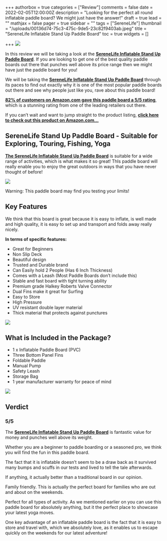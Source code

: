 +++
authorbox = true
categories = ["Review"]
comments = false
date = 2022-02-05T12:00:00Z
description = "Looking for the perfect all round inflatable paddle board?  We might just have the answer!"
draft = true
lead = ""
mathjax = false
pager = true
sidebar = ""
tags = ["SereneLife"]
thumbnail = "/uploads/00136d74-75c3-475c-9de5-23c82f9403ab.jpeg"
title = "SereneLife Inflatable Stand Up Paddle Board"
toc = true
widgets = []

+++
![](/uploads/86dcac7f-0551-4ebe-94ea-bf9d9e02c2f4.jpeg)

In this review we will be taking a look at the [**SereneLife Inflatable Stand Up Paddle Board**](#).  If you are looking to get one of the best quality paddle boards out there that punches well above its price range then we might have just the paddle board for you!  

We will be taking the [**SereneLife Inflatable Stand Up Paddle Board**](#) through its paces to find out exactly why it is one of the most popular paddle boards out there and see why people just like you, rave about this paddle board!

[**82% of customers on Amazon.com gave this paddle board a 5/5 rating**](#), which is a stunning rating from one of the leading retailers out there.

If you can’t wait and want to jump straight to the product listing, [**click here to check out this product on Amazon.com…**](#)

## SereneLife Stand Up Paddle Board - Suitable for Exploring, Touring, Fishing, Yoga

[**The SereneLife Inflatable Stand Up Paddle Board**](#) is suitable for a wide range of activities, which is what makes it so great!  ThIs paddle board will really enable you to enjoy the great outdoors in ways that you have never thought of before!

![](/uploads/1bcf847d-896b-456d-8c8d-70151741c862.jpeg)

Warning: This paddle board may find you testing your limits!

## Key Features

We think that this board is great because it is easy to inflate, is well made and high quality, it is easy to set up and transport and folds away really nicely.  

**In terms of specific features:**

* Great for Beginners
* Non Slip Deck
* Beautiful design
* Trusted and Durable brand
* Can Easily hold 2 People (Has 6 Inch Thickness)
* Comes with a Leash (Most Paddle Boards don’t include this)
* Stable and fast board with tight turning ability
* Premium grade Halkey Roberts Valve Connector
* Dual Fins make it great for Surfing
* Easy to Store
* High Pressure
* UV resistant double layer material
* Thick material that protects against punctures

![](/uploads/04a245e6-d9dd-44cd-9258-8dd5560a64f2.jpeg)

## What is Included in the Package?

* 1 x Inflatable Paddle Board (PVC)
* Three Bottom Panel Fins
* Foldable Paddle
* Manual Pump
* Safety Leash
* Storage Bag
* 1 year manufacturer warranty for peace of mind

![](/uploads/9be5983a-1631-4413-8b6e-45255ddb49ee.jpeg)

## Verdict

### 5/5

The [**SereneLife Inflatable Stand Up Paddle Board**](#) is fantastic value for money and punches well above its weight.

Whether you are a beginner to paddle boarding or a seasoned pro, we think you will find the fun in this paddle board.

The fact that it is inflatable doesn’t seem to be a draw back as it survived many bumps and scuffs in our tests and lived to tell the tale afterwards.

If anything, it actually better than a traditional board in our opinion.

Family friendly.  This is actually the perfect board for families who are out and about on the weekends.

Perfect for all types of activity.  As we mentioned earlier on you can use this paddle board for absolutely anything, but it the perfect place to showcase your latest yoga moves.

One key advantage of an inflatable paddle board is the fact that it is easy to store and travel with, which we absolutely love, as it enables us to escape quickly on the weekends for our latest adventure!